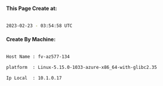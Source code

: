
   
#### This Page Create at:

```bash

2023-02-23 - 03:54:58 UTC

```

#### Create By Machine:

```bash

Host Name : fv-az577-134

platform  : Linux-5.15.0-1033-azure-x86_64-with-glibc2.35

Ip Local  : 10.1.0.17

```


